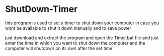 # ShutDown-Timer
this program is used to set a timer to shut down your computer in case you wont be available to 
shut it down manually and to save power

just download and extract the program and open the Timer.bat file 
and just enter the time in which you want to shut down the computer 
and the computer will shutdown on its own after the set time 


